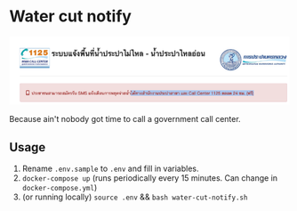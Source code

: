 # Water cut notify

![](images/2021-12-15-20-02-49.png)

Because ain't nobody got time to call a government call center.

## Usage
1. Rename `.env.sample` to `.env` and fill in variables.
2. `docker-compose up` (runs periodically every 15 minutes. Can change in `docker-compose.yml`)
3. (or running locally) `source .env` && `bash water-cut-notify.sh`
